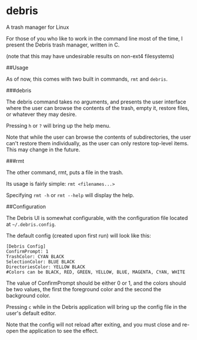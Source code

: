 # debris
A trash manager for Linux

For those of you who like to work in the command line most of the time, I present the Debris trash manager, written in C.

(note that this may have undesirable results on non-ext4 filesystems)

##Usage

As of now, this comes with two built in commands, `rmt` and `debris`.

###debris

The debris command takes no arguments, and presents the user interface where the user can browse the contents of the trash, empty it, restore files, or whatever they may desire.

Pressing `h` or `?` will bring up the help menu.

Note that while the user can browse the contents of subdirectories, the user can't restore them individually, as the user can only restore top-level items. This may change in the future.

###rmt

The other command, rmt, puts a file in the trash.

Its usage is fairly simple: `rmt <filenames...>`

Specifying `rmt -h` or `rmt --help` will display the help.

##Configuration

The Debris UI is somewhat configurable, with the configuration file located at `~/.debris.config`.

The default config (created upon first run) will look like this:
```
[Debris Config]
ConfirmPrompt: 1
TrashColor: CYAN BLACK
SelectionColor: BLUE BLACK
DirectoriesColor: YELLOW BLACK
#Colors can be BLACK, RED, GREEN, YELLOW, BLUE, MAGENTA, CYAN, WHITE
```
The value of ConfirmPrompt should be either 0 or 1, and the colors should be two values, the first the foreground color and the second the background color.

Pressing `c` while in the Debris application will bring up the config file in the user's default editor.

Note that the config will not reload after exiting, and you must close and re-open the application to see the effect.
